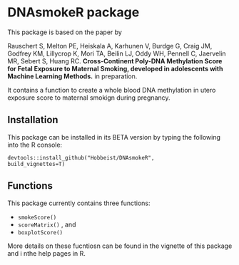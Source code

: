 DNAsmokeR package
=================

This package is based on the paper by  

Rauschert S, Melton PE, Heiskala A, Karhunen V, Burdge G, Craig JM, Godfrey KM,
Lillycrop K, Mori TA, Beilin LJ, Oddy WH, Pennell C, Jaervelin MR, Sebert S, Huang RC. __Cross-Continent Poly-DNA Methylation Score for Fetal Exposure to Maternal Smoking, developed in adolescents with Machine Learning Methods.__ in preparation.  

It contains a function to create a whole blood DNA methylation in utero exposure score to maternal smokign during pregnancy.

## Installation

This package can be installed in its BETA version by typing the following into the R console:  

<code>devtools::install_github("Hobbeist/DNAsmokeR", build_vignettes=T)</code>

## Functions

This package currently contains three functions:

* <code>smokeScore()</code>  
* <code>scoreMatrix()</code>  , and   
* <code>boxplotScore()</code>  

More details on these fucntiosn can be found in the vignette of this package and i nthe help pages in R.
